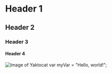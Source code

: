 # Header 1
## Header 2
### Header 3
#### Header 4
![Image of Yaktocat](https://octodex.github.com/images/yaktocat.png)
var myVar = "Hello, world!";
